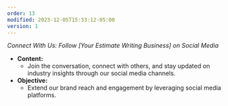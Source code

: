 ```yaml
---
order: 13
modified: 2023-12-05T15:33:12-05:00
version: 1
---
```


_Connect With Us: Follow [Your Estimate Writing Business] on Social Media_

- **Content:**
    - Join the conversation, connect with others, and stay updated on industry insights through our social media channels.
- **Objective:**
    - Extend our brand reach and engagement by leveraging social media platforms.
